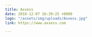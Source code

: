 ```yaml
---
title: Axxess
date: 2018-12-07 16:39:25 +0000
logo: "/assets/img/uploads/Axxess.jpg"
link: https://www.axxess.com

---
```

